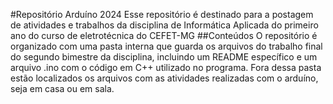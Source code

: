 #Repositório Arduíno 2024
Esse repositório é destinado para a postagem de atividades e trabalhos da disciplina de Informática Aplicada do primeiro ano do curso de eletrotécnica do CEFET-MG
##Conteúdos
O repositório é organizado com uma pasta interna que guarda os arquivos do trabalho final do segundo bimestre da disciplina, incluindo um README específico e um arquivo .ino com o código em C++ utilizado no programa. Fora dessa pasta estão localizados os arquivos com as atividades realizadas com o arduíno, seja em casa ou em sala.
